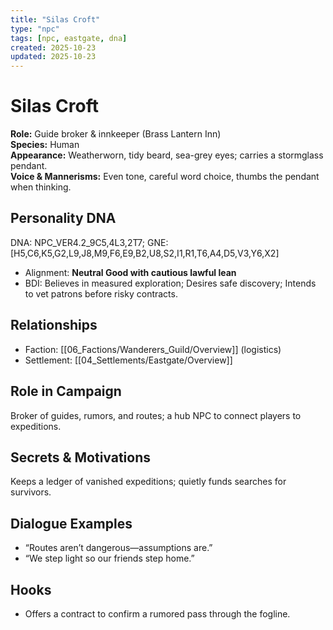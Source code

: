 ```yaml
---
title: "Silas Croft"
type: "npc"
tags: [npc, eastgate, dna]
created: 2025-10-23
updated: 2025-10-23
---
```


# Silas Croft

**Role:** Guide broker & innkeeper (Brass Lantern Inn)  
**Species:** Human  
**Appearance:** Weatherworn, tidy beard, sea-grey eyes; carries a stormglass pendant.  
**Voice & Mannerisms:** Even tone, careful word choice, thumbs the pendant when thinking.

## Personality DNA
DNA: NPC_VER4.2_9C5,4L3,2T7; GNE:[H5,C6,K5,G2,L9,J8,M9,F6,E9,B2,U8,S2,I1,R1,T6,A4,D5,V3,Y6,X2]
- Alignment: **Neutral Good with cautious lawful lean**  
- BDI: Believes in measured exploration; Desires safe discovery; Intends to vet patrons before risky contracts.

## Relationships
- Faction: [[06_Factions/Wanderers_Guild/Overview]] (logistics)  
- Settlement: [[04_Settlements/Eastgate/Overview]]

## Role in Campaign
Broker of guides, rumors, and routes; a hub NPC to connect players to expeditions.

## Secrets & Motivations
Keeps a ledger of vanished expeditions; quietly funds searches for survivors.

## Dialogue Examples
- “Routes aren’t dangerous—assumptions are.”
- “We step light so our friends step home.”

## Hooks
- Offers a contract to confirm a rumored pass through the fogline.
